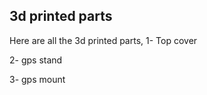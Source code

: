 ## 3d printed parts 
Here are all the 3d printed parts, 
1- Top cover 

2- gps stand

3- gps mount 
